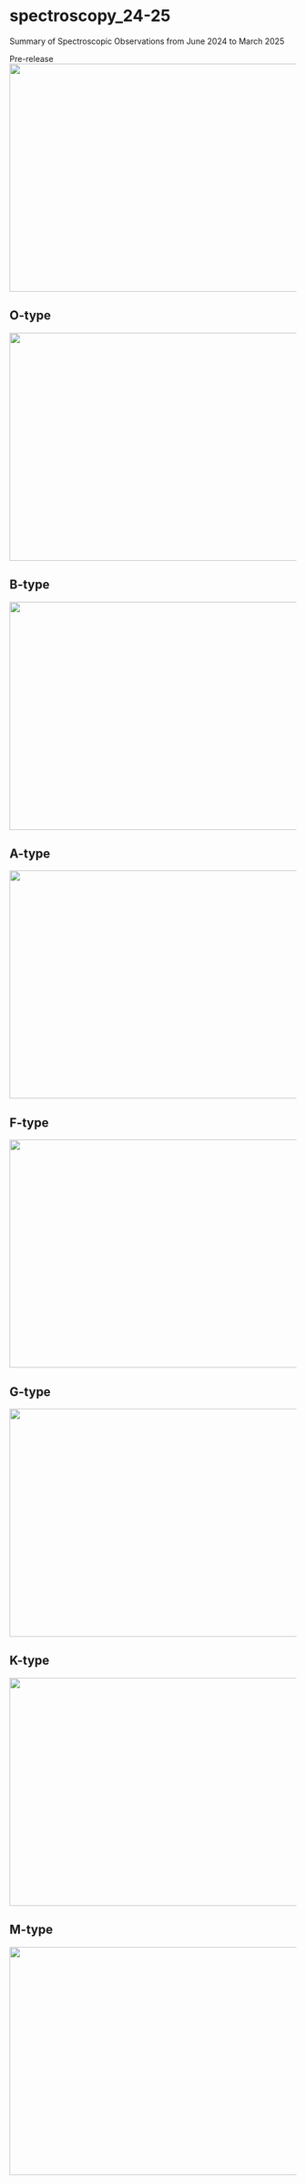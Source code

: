 # spectroscopy_24-25


Summary of Spectroscopic Observations from June 2024 to March 2025

Pre-release
<img src="spec_plot/all_spectrum_as_type_wave.png" width="800" height="400">


## O-type
<img src="spec_plot_by_type_wave/O_type_spec_rst.png" width="800" height="400">

## B-type
<img src="spec_plot_by_type_wave/B_type_spec_rst.png" width="800" height="400">


## A-type
<img src="spec_plot_by_type_wave/A_type_spec_rst.png" width="800" height="400">

## F-type
<img src="spec_plot_by_type_wave/F_type_spec_rst.png" width="800" height="400">

## G-type
<img src="spec_plot_by_type_wave/G_type_spec_rst.png" width="800" height="400">

## K-type
<img src="spec_plot_by_type_wave/K_type_spec_rst.png" width="800" height="400">

## M-type
<img src="spec_plot_by_type_wave/M_type_spec_rst.png" width="800" height="400">
